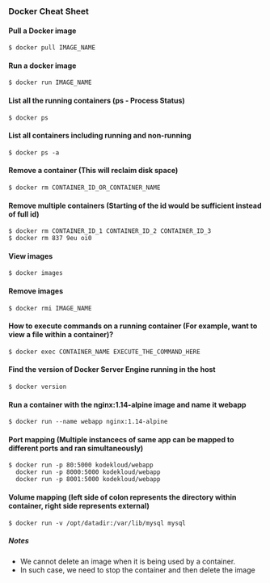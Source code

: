 ### Docker Cheat Sheet

#### Pull a Docker image
```shell
$ docker pull IMAGE_NAME
```

#### Run a docker image
```shell
$ docker run IMAGE_NAME
```

#### List all the running containers (ps - Process Status)
```shell
$ docker ps
```

#### List all containers including running and non-running
```shell
$ docker ps -a
```

#### Remove a container (This will reclaim disk space)
```shell
$ docker rm CONTAINER_ID_OR_CONTAINER_NAME
```

#### Remove multiple containers (Starting of the id would be sufficient instead of full id)
```shell
$ docker rm CONTAINER_ID_1 CONTAINER_ID_2 CONTAINER_ID_3 
$ docker rm 837 9eu oi0 
```

#### View images
```shell
$ docker images
```

#### Remove images
```shell
$ docker rmi IMAGE_NAME
```

#### How to execute commands on a running container (For example, want to view a file within a container)?
```shell
$ docker exec CONTAINER_NAME EXECUTE_THE_COMMAND_HERE
```

#### Find the version of Docker Server Engine running in the host
```
$ docker version
```

#### Run a container with the nginx:1.14-alpine image and name it webapp
```
$ docker run --name webapp nginx:1.14-alpine
```

#### Port mapping (Multiple instancecs of same app can be mapped to different ports and ran simultaneously)
```
$ docker run -p 80:5000 kodekloud/webapp
  docker run -p 8000:5000 kodekloud/webapp
  docker run -p 8001:5000 kodekloud/webapp
```

#### Volume mapping (left side of colon represents the directory within container, right side represents external)
```
$ docker run -v /opt/datadir:/var/lib/mysql mysql
```

##### Notes
* We cannot delete an image when it is being used by a container. 
* In such case, we need to stop the container and then delete the image 

